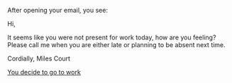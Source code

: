 After opening your email, you see:



Hi,

It seems like you were not present for work today, how are you feeling? Please call me when you are either late or planning to be absent next time.

Cordially,
Miles Court

[You decide to go to work](../go-to-work)
